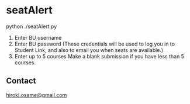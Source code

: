 seatAlert
=========
python ./seatAlert.py

1. Enter BU username
2. Enter BU password
(These credentials will be used to log you in to Student Link, and also to email you when seats are available.)
3. Enter up to 5 courses
Make a blank submission if you have less than 5 courses.

Contact
-------
hiroki.osame@gmail.com